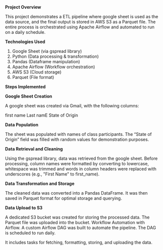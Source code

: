 **Project Overview**

This project demonstrates a ETL pipeline where google sheet is used as the data source, and the final output is stored in AWS S3 as a Parquet file. 
The entire process is orchestrated using Apache Airflow and automated to run on a daily schedule.

**Technologies Used**
1. Google Sheet (via gspread library)
2. Python (Data processing & transformation)
3. Pandas (Dataframe manipulation)
4. Apache Airflow (Workflow orchestration)
5. AWS S3 (Cloud storage)
6. Parquet (File format)

**Steps Implemented**

**Google Sheet Creation**

A google sheet was created via Gmail, with the following columns:

first name
Last namE
 State of Origin 

**Data Population**

The sheet was populated with names of class participants. 
The “State of Origin” field was filled with random values for demonstration purposes.

**Data Retrieval and Cleaning**

Using the gspread library, data was retrieved from the google sheet. 
Before processing, column names were formatted by converting to lowercase, whitespace was trimmed and
words in column headers were replaced with underscores (e.g., "First Name" to first_name).

**Data Transformation and Storage**

The cleaned data was converted into a Pandas DataFrame.
It was then saved in Parquet format for optimal storage and querying.

**Data Upload to S3**

A dedicated S3 bucket was created for storing the processed data.
The Parquet file was uploaded into the bucket.
Workflow Automation with Airflow.
A custom Airflow DAG was built to automate the pipeline.
The DAG is scheduled to run daily.

It includes tasks for fetching, formatting, storing, and uploading the data.

